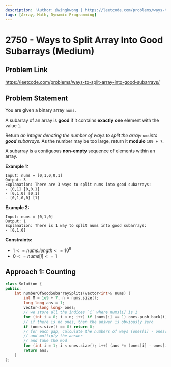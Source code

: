 ```yaml
---
description: 'Author: @wingkwong | https://leetcode.com/problems/ways-to-split-array-into-good-subarrays/'
tags: [Array, Math, Dynamic Programming]
---
```


# 2750 - Ways to Split Array Into Good Subarrays (Medium) 

## Problem Link

https://leetcode.com/problems/ways-to-split-array-into-good-subarrays/

## Problem Statement

You are given a binary array `nums`.

A subarray of an array is **good** if it contains **exactly** **one** element with the value `1`.

Return *an integer denoting the number of ways to split the array*`nums`*into **good** subarrays*. As the number may be too large, return it **modulo** `109 + 7`.

A subarray is a contiguous **non-empty** sequence of elements within an array.

**Example 1:**

```
Input: nums = [0,1,0,0,1]
Output: 3
Explanation: There are 3 ways to split nums into good subarrays:
- [0,1] [0,0,1]
- [0,1,0] [0,1]
- [0,1,0,0] [1]
```

**Example 2:**

```
Input: nums = [0,1,0]
Output: 1
Explanation: There is 1 way to split nums into good subarrays:
- [0,1,0]
```

**Constraints:**

- $1 <= nums.length <= 10^5$
- $0 <= nums[i] <= 1$

## Approach 1: Counting

<Tabs>
<TabItem value="cpp" label="C++">
<SolutionAuthor name="@wingkwong"/>

```cpp
class Solution {
public:
    int numberOfGoodSubarraySplits(vector<int>& nums) {
        int M = 1e9 + 7, n = nums.size();
        long long ans = 1;
        vector<long long> ones;
		// we store all the indices `i` where nums[i] is 1
        for (int i = 0; i < n; i++) if (nums[i] == 1) ones.push_back(i);
		// if there is no ones, then the answer is obviously zero
        if (ones.size() == 0) return 0;
		// for each gap, calculate the numbers of ways (ones[i] - ones[i - 1])
		// and multiply the answer
		// and take the mod
        for (int i = 1; i < ones.size(); i++) (ans *= (ones[i] - ones[i - 1])) %= M;
        return ans;
    }
};
```

</TabItem>
</Tabs>